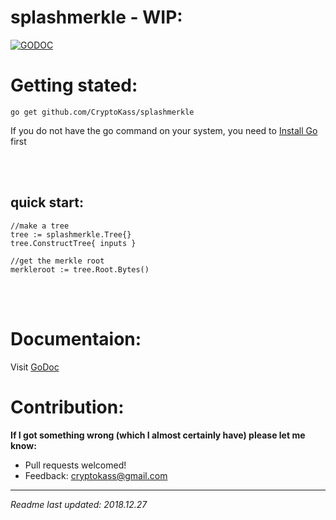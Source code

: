 # splashmerkle - WIP:
[![GODOC](https://godoc.org/github.com/CryptoKass/splashmerkle?status.svg)](https://godoc.org/github.com/CryptoKass/splashmerkle) 


# Getting stated:
```shell
go get github.com/CryptoKass/splashmerkle
```
If you do not have the go command on your system, you need to [Install Go](http://golang.org/doc/install) first

<br></br>
## quick start:
```
//make a tree
tree := splashmerkle.Tree{}
tree.ConstructTree{ inputs }

//get the merkle root
merkleroot := tree.Root.Bytes()
```

<br></br>
# Documentaion:
Visit [GoDoc](https://godoc.org/github.com/CryptoKass/splashmerkle) 



# Contribution: 
**If I got something wrong (which I almost certainly have) please let me know:**
- Pull requests welcomed!
- Feedback: cryptokass@gmail.com

---

*Readme last updated: 2018.12.27*